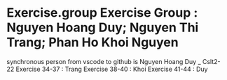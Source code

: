 # Exercise.group Exercise Group : Nguyen Hoang Duy; Nguyen Thi Trang; Phan Ho Khoi Nguyen
synchronous person from vscode to github is Nguyen Hoang Duy _ Cslt2-22
Exercise 34-37 : Trang
Exercise 38-40 : Khoi
Exercise 41-44 : Duy
